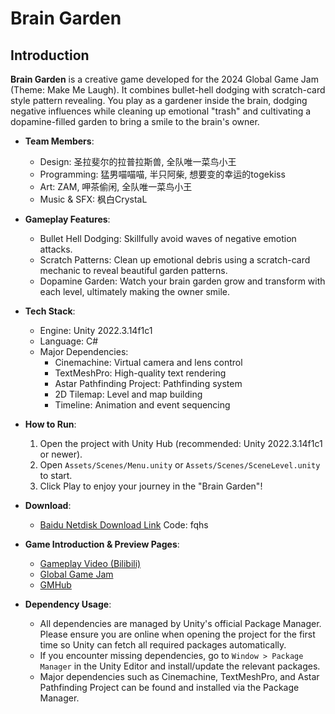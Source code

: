 # Brain Garden

## Introduction

**Brain Garden** is a creative game developed for the 2024 Global Game Jam (Theme: Make Me Laugh). It combines bullet-hell dodging with scratch-card style pattern revealing. You play as a gardener inside the brain, dodging negative influences while cleaning up emotional "trash" and cultivating a dopamine-filled garden to bring a smile to the brain's owner.

- **Team Members**:
  - Design: 圣拉斐尔的拉普拉斯兽, 全队唯一菜鸟小王
  - Programming: 猛男喵喵喵, 半只阿柴, 想要变的幸运的togekiss
  - Art: ZAM, 呷茶偷闲, 全队唯一菜鸟小王
  - Music & SFX: 枫白CrystaL

- **Gameplay Features**:
  - Bullet Hell Dodging: Skillfully avoid waves of negative emotion attacks.
  - Scratch Patterns: Clean up emotional debris using a scratch-card mechanic to reveal beautiful garden patterns.
  - Dopamine Garden: Watch your brain garden grow and transform with each level, ultimately making the owner smile.

- **Tech Stack**:
  - Engine: Unity 2022.3.14f1c1
  - Language: C#
  - Major Dependencies:
    - Cinemachine: Virtual camera and lens control
    - TextMeshPro: High-quality text rendering
    - Astar Pathfinding Project: Pathfinding system
    - 2D Tilemap: Level and map building
    - Timeline: Animation and event sequencing

- **How to Run**:
  1. Open the project with Unity Hub (recommended: Unity 2022.3.14f1c1 or newer).
  2. Open `Assets/Scenes/Menu.unity` or `Assets/Scenes/SceneLevel.unity` to start.
  3. Click Play to enjoy your journey in the "Brain Garden"!

- **Download**:
  - [Baidu Netdisk Download Link](https://pan.baidu.com/share/init?surl=UjTrlKc0wTDaUIwtrOHQZQ&pwd=fqhs) Code: fqhs

- **Game Introduction & Preview Pages**:
  - [Gameplay Video (Bilibili)](https://www.bilibili.com/video/BV1Wa4y1C7px/?vd_source=1a5fb5d26ceb2ba5e5e14c16708c6903)
  - [Global Game Jam](https://globalgamejam.org/games/2024/brain-garden-9)
  - [GMHub](https://gmhub.com/game/4336)

- **Dependency Usage**:
  - All dependencies are managed by Unity's official Package Manager. Please ensure you are online when opening the project for the first time so Unity can fetch all required packages automatically.
  - If you encounter missing dependencies, go to `Window > Package Manager` in the Unity Editor and install/update the relevant packages.
  - Major dependencies such as Cinemachine, TextMeshPro, and Astar Pathfinding Project can be found and installed via the Package Manager. 